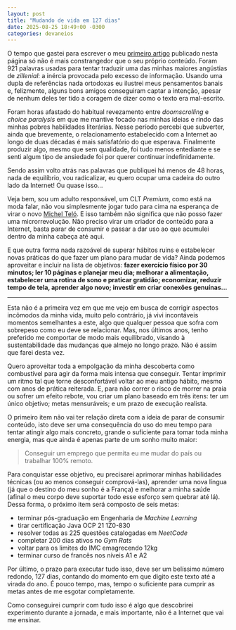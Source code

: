 ```yaml
---
layout: post
title: "Mudando de vida em 127 dias"
date: 2025-08-25 18∶49∶00 -0300
categories: devaneios
---
```


O tempo que gastei para escrever o meu [primeiro artigo](/devaneios/2025/08/21/tedio-consumir-ansia-produzir.html) publicado nesta página só não é mais constrangedor que o seu próprio conteúdo. Foram 921 palavras usadas para tentar traduzir uma das minhas maiores angústias de _zillenial_: a inércia provocada pelo excesso de informação. Usando uma dupla de referências nada ortodoxas eu ilustrei meus pensamentos banais e, felizmente, alguns bons amigos conseguiram captar a intenção, apesar de nenhum deles ter tido a coragem de dizer como o texto era mal-escrito.

Foram horas afastado do habitual revezamento entre _doomscrolling_ e _choice paralysis_ em que me mantive focado nas minhas ideias e rindo das minhas pobres habilidades literárias. Nesse período percebi que subverter, ainda que brevemente, o relacionamento estabelecido com a Internet ao longo de duas décadas é mais satisfatório do que esperava. Finalmente produzir algo, mesmo que sem qualidade, foi tudo menos entediante e se senti algum tipo de ansiedade foi por querer continuar indefinidamente.

Sendo assim volto atrás nas palavras que publiquei há menos de 48 horas, nada de equilíbrio, vou radicalizar, eu quero ocupar uma cadeira do outro lado da Internet! Ou quase isso...

Veja bem, sou um adulto responsável, um CLT _Premium_, como está na moda falar, não vou simplesmente jogar tudo para cima na esperança de virar o novo [Michel Teló](https://www.youtube.com/FilipeDeschamps). E isso também não significa que não posso fazer uma microrrevolução. Não preciso virar um criador de conteúdo para a Internet, basta parar de consumir e passar a dar uso ao que acumulei dentro da minha cabeça até aqui.

E que outra forma nada razoável de superar hábitos ruins e estabelecer novas práticas do que fazer um plano para mudar de vida? Ainda podemos aproveitar e incluir na lista de objetivos: **fazer exercício físico por 30 minutos; ler 10 páginas e planejar meu dia; melhorar a alimentação, estabelecer uma rotina de sono e praticar gratidão; economizar, reduzir tempo de tela, aprender algo novo; investir em criar conexões genuínas...**

---

Esta não é a primeira vez em que me vejo em busca de corrigir aspectos incômodos da minha vida, muito pelo contrário, já vivi incontáveis momentos semelhantes a este, algo que qualquer pessoa que sofra com sobrepeso como eu deve se relacionar. Mas, nos últimos anos, tenho preferido me comportar de modo mais equilibrado, visando à sustentabilidade das mudanças que almejo no longo prazo. Não é assim que farei desta vez.

Quero aproveitar toda a empolgação da minha descoberta como combustível para agir da forma mais intensa que conseguir. Tentar imprimir um ritmo tal que torne desconfortável voltar ao meu antigo hábito, mesmo com anos de prática reiterada. E, para não correr o risco de morrer na praia ou sofrer um efeito rebote, vou criar um plano baseado em três itens: ter um único objetivo; metas mensuráveis; e um prazo de execução realista.

O primeiro item não vai ter relação direta com a ideia de parar de consumir conteúdo, isto deve ser uma consequência do uso do meu tempo para tentar atingir algo mais concreto, grande o suficiente para tomar toda minha energia, mas que ainda é apenas parte de um sonho muito maior:

> Conseguir um emprego que permita eu me mudar do país ou trabalhar 100% remoto.

Para conquistar esse objetivo, eu precisarei aprimorar minhas habilidades técnicas (ou ao menos conseguir comprová-las), aprender uma nova língua (já que o destino do meu sonho é a França) e melhorar a minha saúde (afinal o meu corpo deve suportar todo esse esforço sem quebrar até lá). Dessa forma, o próximo item será composto de seis metas:

- terminar pós-graduação em Engenharia de _Machine Learning_
- tirar certificação Java OCP 21 1Z0-830
- resolver todas as 225 questões catalogadas em _NeetCode_
- completar 200 dias ativos no _Gym Rats_
- voltar para os limites do IMC emagrecendo 12kg
- terminar curso de francês nos níveis A1 e A2

Por último, o prazo para executar tudo isso, deve ser um belíssimo número redondo, 127 dias, contando do momento em que digito este texto até a virada do ano. É pouco tempo, mas, tempo o suficiente para cumprir as metas antes de me esgotar completamente.

Como conseguirei cumprir com tudo isso é algo que descobrirei experimento durante a jornada, e mais importante, não é a Internet que vai me ensinar.
